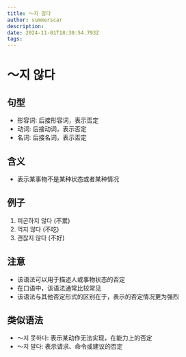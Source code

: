 ```yaml
---
title: 〜지 않다
author: summerscar
description:
date: 2024-11-01T18:30:54.793Z
tags:
---
```


# 〜지 않다

## 句型
- 形容词: 后接形容词，表示否定
- 动词: 后接动词，表示否定
- 名词: 后接名词，表示否定

## 含义
- 表示某事物不是某种状态或者某种情况

## 例子
1. <Speak>피곤하지 않다</Speak> (不累)
2. <Speak>먹지 않다</Speak> (不吃)
3. <Speak>괜찮지 않다</Speak> (不好)

## 注意
- 该语法可以用于描述人或事物状态的否定
- 在口语中，该语法通常比较常见
- 该语法与其他否定形式的区别在于，表示的否定情况更为强烈

## 类似语法
- 〜지 못하다: 表示某动作无法实现，在能力上的否定
- 〜지 말다: 表示请求、命令或建议的否定
